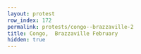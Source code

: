 ```yaml
---
layout: protest
row_index: 172
permalink: protests/congo--brazzaville-2
title: Congo,  Brazzaville February
hidden: true
---
```

